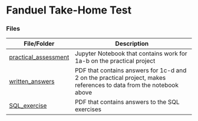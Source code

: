 # Fanduel Take-Home Test

### Files

| File/Folder | Description |
| --- | --- |
| [practical_assessment](link) | Jupyter Notebook that contains work for 1a-b on the practical project |
| [written_answers](link) | PDF that contains answers for 1c-d and 2 on the practical project, makes references to data from the notebook above |
| [SQL_exercise](link) | PDF that contains answers to the SQL exercises |

